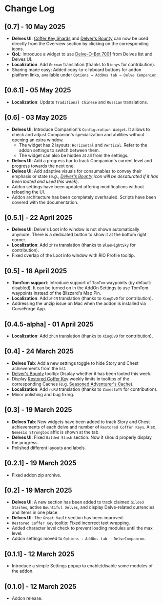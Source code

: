 # Change Log

## [0.7] - 10 May 2025
- **Delves UI**: [Coffer Key Shards](https://www.wowhead.com/item=236096/coffer-key-shard) and [Delver's Bounty](https://www.wowhead.com/item=233071/delvers-bounty) can now be used directly from the Overview section by clicking on the corresponding icons.
- **QoL**: Introduce a widget to use [Delve-O-Bot 7001](https://www.wowhead.com/item=230850/delve-o-bot-7001) from Delves list and Delves UI.
- **Localization**: Add `German` translation (thanks to `Dionys` for contribution).
- Sharing made easy: Added copy-to-clipboard buttons for addon platform links, available under `Options → AddOns tab → Delve Companion`.

## [0.6.1] - 05 May 2025
- **Localization**: Update `Traditional Chinese` and `Russian` translations.

## [0.6] - 03 May 2025
- **Delves UI**: Introduce Companion's `Configuration Widget`. It allows to check and adjust Companion's specialization and abilities without opening an extra window.
    - The widget has 2 layouts: `Horizontal` and `Vertical`. Refer to the addon settings to switch between them.
    - The widget can also be hidden at all from the settings.
- **Delves UI**: Add a progress bar to track Companion's current level and progress towards the next one.
- **Delves UI**: Add adaptive visuals for consumables to convey their emphasis or state (_e.g., [Delver's Bounty](https://www.wowhead.com/item=233071/delvers-bounty) icon will be desaturated if it has been looted and used this week_).
- Addon settings have been updated offering modifications without reloading the UI.
- Addon architecture has been completely overhauled. Scripts have been covered with the documentation.

## [0.5.1] - 22 April 2025
- **Delves UI**: Delve's Loot info window is not shown automatically anymore. There is a dedicated button to show it at the bottom right corner.
- **Localization**: Add `zhTW` translation (thanks to `BlueNightSky` for contribution).
- Fixed overlap of the Loot info window with RIO Profile tooltip.

## [0.5] - 18 April 2025
- **TomTom support**: Introduce support of `TomTom` waypoints (by default: disabled). It can be turned on in the AddOn Settings to use TomTom waypoints instead of the Blizzard's Map Pin.
- **Localization**: Add `zhCN` translation (thanks to `XingDvD` for contribution).
- Addressing the unzip issue on Mac when the addon is installed via CurseForge App.

## [0.4.5-alpha] - 01 April 2025
- **Localization**: Add `zhCN` translation (thanks to `XingDvD` for contribution).

## [0.4] - 24 March 2025
- **Delves Tab**: Add a new settings toggle to hide Story and Chest achievements from the list.
- [Delver's Bounty](https://www.wowhead.com/item=233071/delvers-bounty) tooltip: Display whether it has been looted this week.
- Display [Restored Coffer Key](https://www.wowhead.com/currency=3028/restored-coffer-key) weekly limits in tooltips of the corresponding Caches (e.g. [Seasoned Adventurer's Cache](https://www.wowhead.com/item=235639/seasoned-adventurers-cache)).
- **Localization**: Add `ruRU` translation (thanks to `ZamestoTV` for contribution).
- Minor polishing and bug fixing.

## [0.3] - 19 March 2025
- **Delves Tab**: New widgets have been added to track Story and Chest achievements of each delve and number of `Restored Coffer Keys`. Also, `Nemesis Strongbox` affix is shown at the tab.
- **Delves UI**: Fixed `Gilded Stash` section. Now it should properly display the progress.
- Polished different layouts and labels.

## [0.2.1] - 19 March 2025
- Fixed addon zip archive.

## [0.2] - 19 March 2025
- **Delves UI**: A new section has been added to track claimed `Gilded Stashes`, active `Bountiful Delves`, and display Delve-related currencies and items in one place.
- **Delves UI**: The `Great Vault` section has been improved.
- `Restored Coffer Key` tooltip: Fixed incorrect text wrapping.
- Added character level check to prevent loading modules until the max level.
- Addon settings moved to `Options → AddOns tab → DelveCompanion`.

## [0.1.1] - 12 March 2025
- Introduce a simple Settings popup to enable/disable some modules of the addon.

## [0.1.0] - 12 March 2025
- Addon release.